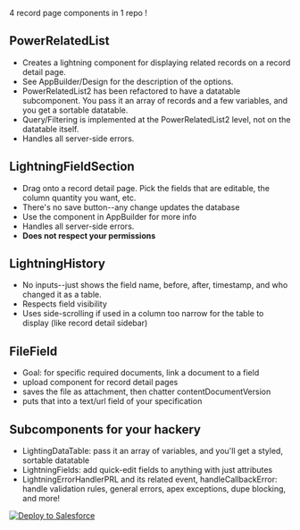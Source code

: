 4 record page components in 1 repo !

## PowerRelatedList

* Creates a lightning component for displaying related records on a record detail page.
* See AppBuilder/Design for the description of the options.
* PowerRelatedList2 has been refactored to have a datatable subcomponent.  You pass it an array of records and a few variables, and you get a sortable datatable.
* Query/Filtering is implemented at the PowerRelatedList2 level, not on the datatable itself.
* Handles all server-side errors.

## LightningFieldSection

* Drag onto a record detail page.  Pick the fields that are editable, the column quantity you want, etc.
* There's no save button--any change updates the database
* Use the component in AppBuilder for more info
* Handles all server-side errors.
* **Does not respect your permissions**

## LightningHistory

* No inputs--just shows the field name, before, after, timestamp, and who changed it as a table.
* Respects field visibility
* Uses side-scrolling if used in a column too narrow for the table to display (like record detail sidebar)

## FileField
* Goal: for specific required documents, link a document to a field
* upload component for record detail pages
* saves the file as attachment, then chatter contentDocumentVersion
* puts that into a text/url field of your specification

## Subcomponents for your hackery

* LightingDataTable: pass it an array of variables, and you'll get a styled, sortable datatable
* LightningFields: add quick-edit fields to anything with just attributes
* LightningErrorHandlerPRL and its related event, handleCallbackError: handle validation rules, general errors, apex exceptions, dupe blocking, and more!

<a href="https://githubsfdeploy.herokuapp.com">
  <img alt="Deploy to Salesforce"
       src="https://raw.githubusercontent.com/afawcett/githubsfdeploy/master/deploy.png">
</a>



